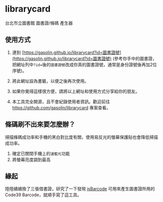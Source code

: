 # librarycard
台北市立圖書館 圖書證/條碼 產生器

## 使用方式

1. 連到 [https://gasolin.github.io/librarycard?id=圖書證號](https://gasolin.github.io/librarycard?id=圖書證號) (參考你手中的圖書證，把網址列中`?id=`後的`圖書證號`改成你真的圖書證號，通常是身份證號後再加2位序號)。

2. 將此網址設為書籤，以便之後再次使用。

3. 如果你覺得這樣很方便，請將以上網址和使用方式分享給你的朋友。

4. 本工具完全開源，且不會紀錄使用者資訊。歡迎前往 https://github.com/gasolin/librarycard 專案查看。


## 條碼刷不出來要怎麼辦？

掃描條碼成功率和手機的黑白對比度有關，使用易反光的螢幕保護貼也會降低掃描成功率。


1. 確定已關閉手機上的`濾藍光`功能
2. 將螢幕亮度調到最高


## 緣起

陸陸續續換了三張借書證，研究了一下發現 [jsBarcode](http://lindell.me/JsBarcode/) 可用來產生圖書證所用的Code39 Barcode，就順手寫了這工具。
